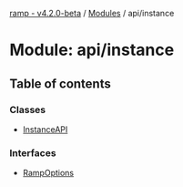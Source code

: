 [ramp - v4.2.0-beta](../README.md) / [Modules](../modules.md) / api/instance

# Module: api/instance

## Table of contents

### Classes

- [InstanceAPI](../classes/api_instance.InstanceAPI.md)

### Interfaces

- [RampOptions](../interfaces/api_instance.RampOptions.md)
